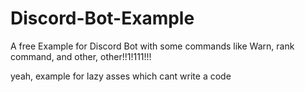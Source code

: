 # Discord-Bot-Example
A free Example for Discord Bot with some commands like Warn, rank command, and other, other!!1!111!!!


yeah, example for lazy asses which cant write a code
